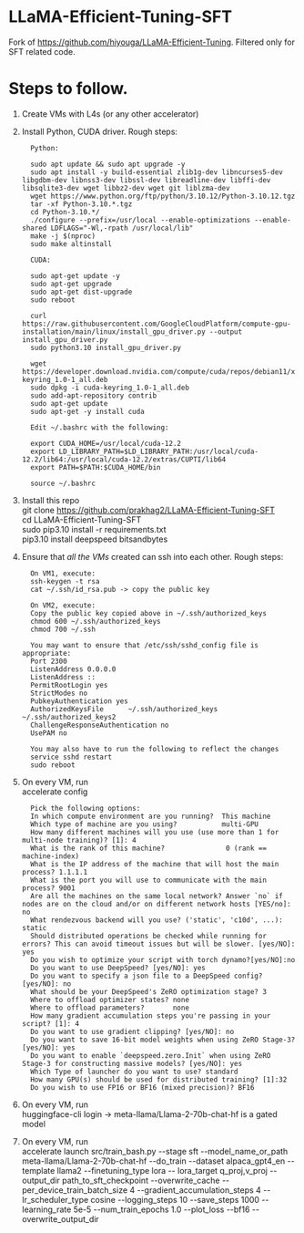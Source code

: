 # LLaMA-Efficient-Tuning-SFT
Fork of https://github.com/hiyouga/LLaMA-Efficient-Tuning. Filtered only for SFT related code.

# Steps to follow.

1. Create VMs with L4s (or any other accelerator)
   
2. Install Python, CUDA driver. Rough steps:

         Python:
           
         sudo apt update && sudo apt upgrade -y   
         sudo apt install -y build-essential zlib1g-dev libncurses5-dev libgdbm-dev libnss3-dev libssl-dev libreadline-dev libffi-dev libsqlite3-dev wget libbz2-dev wget git liblzma-dev  
         wget https://www.python.org/ftp/python/3.10.12/Python-3.10.12.tgz  
         tar -xf Python-3.10.*.tgz  
         cd Python-3.10.*/  
         ./configure --prefix=/usr/local --enable-optimizations --enable-shared LDFLAGS="-Wl,-rpath /usr/local/lib"  
         make -j $(nproc)  
         sudo make altinstall  
      
         CUDA:
          
         sudo apt-get update -y  
         sudo apt-get upgrade  
         sudo apt-get dist-upgrade   
         sudo reboot  
      
         curl https://raw.githubusercontent.com/GoogleCloudPlatform/compute-gpu-installation/main/linux/install_gpu_driver.py --output install_gpu_driver.py  
         sudo python3.10 install_gpu_driver.py  
      
         wget https://developer.download.nvidia.com/compute/cuda/repos/debian11/x86_64/cuda-keyring_1.0-1_all.deb  
         sudo dpkg -i cuda-keyring_1.0-1_all.deb  
         sudo add-apt-repository contrib  
         sudo apt-get update  
         sudo apt-get -y install cuda  

         Edit ~/.bashrc with the following:
   
         export CUDA_HOME=/usr/local/cuda-12.2  
         export LD_LIBRARY_PATH=$LD_LIBRARY_PATH:/usr/local/cuda-12.2/lib64:/usr/local/cuda-12.2/extras/CUPTI/lib64  
         export PATH=$PATH:$CUDA_HOME/bin

         source ~/.bashrc

4. Install this repo  
         git clone https://github.com/prakhag2/LLaMA-Efficient-Tuning-SFT  
         cd LLaMA-Efficient-Tuning-SFT    
         sudo pip3.10 install -r requirements.txt  
         pip3.10 install deepspeed bitsandbytes  

5. Ensure that *all the VMs* created can ssh into each other. Rough steps:  
   
         On VM1, execute:  
         ssh-keygen -t rsa  
         cat ~/.ssh/id_rsa.pub -> copy the public key  
      
         On VM2, execute:  
         Copy the public key copied above in ~/.ssh/authorized_keys  
         chmod 600 ~/.ssh/authorized_keys  
         chmod 700 ~/.ssh  
      
         You may want to ensure that /etc/ssh/sshd_config file is appropriate:  
         Port 2300  
         ListenAddress 0.0.0.0  
         ListenAddress ::  
         PermitRootLogin yes  
         StrictModes no  
         PubkeyAuthentication yes  
         AuthorizedKeysFile      ~/.ssh/authorized_keys ~/.ssh/authorized_keys2  
         ChallengeResponseAuthentication no  
         UsePAM no  
      
         You may also have to run the following to reflect the changes  
         service sshd restart  
         sudo reboot  

6. On every VM, run  
         accelerate config  
      
         Pick the following options:  
         In which compute environment are you running?  This machine                                                                                                       
         Which type of machine are you using?           multi-GPU                                                                                                        
         How many different machines will you use (use more than 1 for multi-node training)? [1]: 4                       
         What is the rank of this machine?               0 (rank == machine-index)                                                                                                                
         What is the IP address of the machine that will host the main process? 1.1.1.1                                   
         What is the port you will use to communicate with the main process? 9001                                         
         Are all the machines on the same local network? Answer `no` if nodes are on the cloud and/or on different network hosts [YES/no]: no                                                                                            
         What rendezvous backend will you use? ('static', 'c10d', ...): static  
         Should distributed operations be checked while running for errors? This can avoid timeout issues but will be slower. [yes/NO]: yes  
         Do you wish to optimize your script with torch dynamo?[yes/NO]:no  
         Do you want to use DeepSpeed? [yes/NO]: yes  
         Do you want to specify a json file to a DeepSpeed config? [yes/NO]: no  
         What should be your DeepSpeed's ZeRO optimization stage? 3                                                                                                                
         Where to offload optimizer states? none                                                                                                             
         Where to offload parameters?       none                                                                                                             
         How many gradient accumulation steps you're passing in your script? [1]: 4                                       
         Do you want to use gradient clipping? [yes/NO]: no                                                               
         Do you want to save 16-bit model weights when using ZeRO Stage-3? [yes/NO]: yes                                   
         Do you want to enable `deepspeed.zero.Init` when using ZeRO Stage-3 for constructing massive models? [yes/NO]: yes  
         Which Type of launcher do you want to use? standard                                                                                                         
         How many GPU(s) should be used for distributed training? [1]:32                                                  
         Do you wish to use FP16 or BF16 (mixed precision)? BF16                                                             

7. On every VM, run  
         huggingface-cli login -> meta-llama/Llama-2-70b-chat-hf is a gated model  

8. On every VM, run  
         accelerate launch src/train_bash.py --stage sft --model_name_or_path meta-llama/Llama-2-70b-chat-hf --do_train --dataset alpaca_gpt4_en --template llama2 --finetuning_type lora --   lora_target q_proj,v_proj --output_dir path_to_sft_checkpoint --overwrite_cache --per_device_train_batch_size 4 --gradient_accumulation_steps 4 --lr_scheduler_type cosine --logging_steps 10 --save_steps 1000 --learning_rate 5e-5 --num_train_epochs 1.0 --plot_loss --bf16 --overwrite_output_dir  
